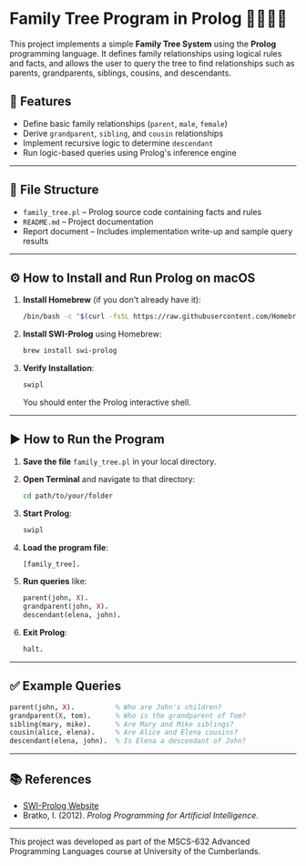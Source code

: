 
# Family Tree Program in Prolog 👨‍👩‍👧‍👦

This project implements a simple **Family Tree System** using the **Prolog** programming language. It defines family relationships using logical rules and facts, and allows the user to query the tree to find relationships such as parents, grandparents, siblings, cousins, and descendants.

## 🧠 Features

- Define basic family relationships (`parent`, `male`, `female`)
- Derive `grandparent`, `sibling`, and `cousin` relationships
- Implement recursive logic to determine `descendant`
- Run logic-based queries using Prolog's inference engine

---

## 📁 File Structure

- `family_tree.pl` – Prolog source code containing facts and rules
- `README.md` – Project documentation
- Report document – Includes implementation write-up and sample query results

---

## ⚙️ How to Install and Run Prolog on macOS

1. **Install Homebrew** (if you don't already have it):
    ```bash
    /bin/bash -c "$(curl -fsSL https://raw.githubusercontent.com/Homebrew/install/HEAD/install.sh)"
    ```

2. **Install SWI-Prolog** using Homebrew:
    ```bash
    brew install swi-prolog
    ```

3. **Verify Installation**:
    ```bash
    swipl
    ```

    You should enter the Prolog interactive shell.

---

## ▶️ How to Run the Program

1. **Save the file** `family_tree.pl` in your local directory.

2. **Open Terminal** and navigate to that directory:
    ```bash
    cd path/to/your/folder
    ```

3. **Start Prolog**:
    ```bash
    swipl
    ```

4. **Load the program file**:
    ```prolog
    [family_tree].
    ```

5. **Run queries** like:
    ```prolog
    parent(john, X).
    grandparent(john, X).
    descendant(elena, john).
    ```

6. **Exit Prolog**:
    ```prolog
    halt.
    ```

---

## ✅ Example Queries

```prolog
parent(john, X).          % Who are John's children?
grandparent(X, tom).      % Who is the grandparent of Tom?
sibling(mary, mike).      % Are Mary and Mike siblings?
cousin(alice, elena).     % Are Alice and Elena cousins?
descendant(elena, john).  % Is Elena a descendant of John?
```

---

## 📚 References

- [SWI-Prolog Website](https://www.swi-prolog.org)
- Bratko, I. (2012). *Prolog Programming for Artificial Intelligence*.

---

This project was developed as part of the MSCS-632 Advanced Programming Languages course at University of the Cumberlands.
